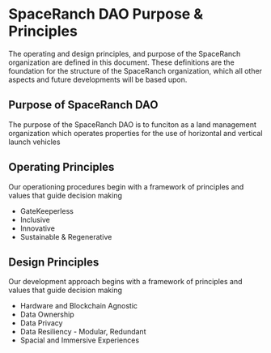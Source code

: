 # SpaceRanch DAO Purpose & Principles

The operating and design principles, and purpose of the SpaceRanch organization are defined in this document. These definitions are the foundation for the structure of the SpaceRanch organization, which all other aspects and future developments will be based upon. 


## Purpose of SpaceRanch DAO

The purpose of the SpaceRanch DAO is to funciton as a land management organization which operates properties for the use of horizontal and vertical launch vehicles


## Operating Principles

Our operationing procedures begin with a framework of principles and values that guide decision making

- GateKeeperless 
- Inclusive 
- Innovative
- Sustainable & Regenerative

## Design Principles

Our development approach begins with a framework of principles and values that guide decision making

- Hardware and Blockchain Agnostic 
- Data Ownership
- Data Privacy
- Data Resiliency - Modular, Redundant
- Spacial and Immersive Experiences


